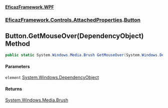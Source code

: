 #### [EficazFramework.WPF](EficazFrameworkWPF.md 'EficazFramework WPF')
### [EficazFramework.Controls.AttachedProperties](EficazFrameworkWPF.md#EficazFramework.Controls.AttachedProperties 'EficazFramework.Controls.AttachedProperties').[Button](EficazFramework.Controls.AttachedProperties/Button.md 'EficazFramework.Controls.AttachedProperties.Button')

## Button.GetMouseOver(DependencyObject) Method

```csharp
public static System.Windows.Media.Brush GetMouseOver(System.Windows.DependencyObject element);
```
#### Parameters

<a name='EficazFramework.Controls.AttachedProperties.Button.GetMouseOver(System.Windows.DependencyObject).element'></a>

`element` [System.Windows.DependencyObject](https://docs.microsoft.com/en-us/dotnet/api/System.Windows.DependencyObject 'System.Windows.DependencyObject')

#### Returns
[System.Windows.Media.Brush](https://docs.microsoft.com/en-us/dotnet/api/System.Windows.Media.Brush 'System.Windows.Media.Brush')